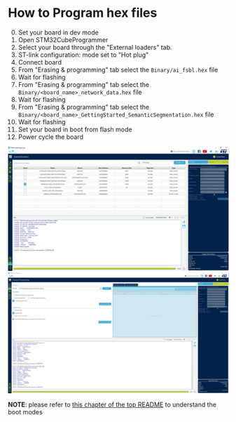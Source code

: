 # How to Program hex files

0. Set your board in dev mode
1. Open STM32CubeProgrammer
2. Select your board through the "External loaders" tab.
3. ST-link configuration: mode set to "Hot plug"
4. Connect board
5. From "Erasing & programming" tab select the `Binary/ai_fsbl.hex` file
6. Wait for flashing
7. From "Erasing & programming" tab select the `Binary/<board_name>_network_data.hex` file
8. Wait for flashing
9. From "Erasing & programming" tab select the `Binary/<board_name>_GettingStarted_SemanticSegmentation.hex` file
10. Wait for flashing
11. Set your board in boot from flash mode
12. Power cycle the board

![Board Selection](../_htmresc/selectBoard.JPG)
![Flash the Hex file](../_htmresc/flashHex.JPG)

__NOTE__: please refer to [this chapter of the top README](../README.md#boot-modes) to understand the boot modes
